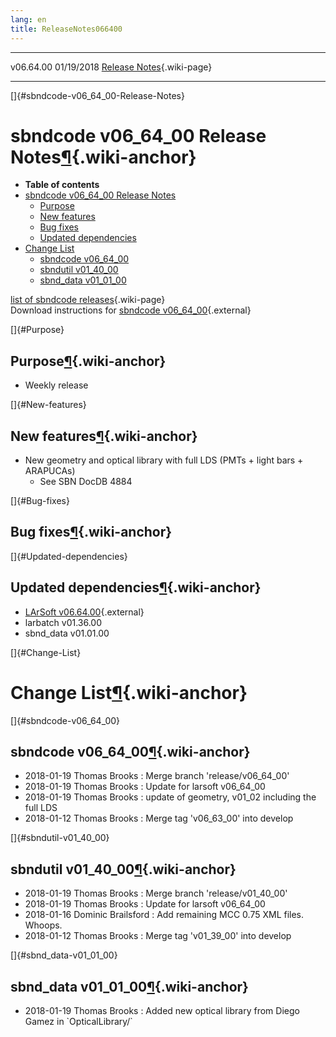 ```yaml
---
lang: en
title: ReleaseNotes066400
---
```


  ----------- ------------ -- -- ------------------------------------------------------
  v06.64.00   01/19/2018         [Release Notes](ReleaseNotes066400.html){.wiki-page}
  ----------- ------------ -- -- ------------------------------------------------------

[]{#sbndcode-v06_64_00-Release-Notes}

sbndcode v06\_64\_00 Release Notes[¶](#sbndcode-v06_64_00-Release-Notes){.wiki-anchor}
======================================================================================

-   **Table of contents**
-   [sbndcode v06\_64\_00 Release
    Notes](#sbndcode-v06_64_00-Release-Notes)
    -   [Purpose](#Purpose)
    -   [New features](#New-features)
    -   [Bug fixes](#Bug-fixes)
    -   [Updated dependencies](#Updated-dependencies)
-   [Change List](#Change-List)
    -   [sbndcode v06\_64\_00](#sbndcode-v06_64_00)
    -   [sbndutil v01\_40\_00](#sbndutil-v01_40_00)
    -   [sbnd\_data v01\_01\_00](#sbnd_data-v01_01_00)

[list of sbndcode
releases](List_of_SBND_code_releases.html){.wiki-page}\
Download instructions for [sbndcode
v06\_64\_00](http://scisoft.fnal.gov/scisoft/bundles/sbnd/v06_64_00/sbndcode-v06_64_00.html){.external}

[]{#Purpose}

Purpose[¶](#Purpose){.wiki-anchor}
----------------------------------

-   Weekly release

[]{#New-features}

New features[¶](#New-features){.wiki-anchor}
--------------------------------------------

-   New geometry and optical library with full LDS (PMTs + light bars +
    ARAPUCAs)
    -   See SBN DocDB 4884

[]{#Bug-fixes}

Bug fixes[¶](#Bug-fixes){.wiki-anchor}
--------------------------------------

[]{#Updated-dependencies}

Updated dependencies[¶](#Updated-dependencies){.wiki-anchor}
------------------------------------------------------------

-   [LArSoft
    v06.64.00](https://cdcvs.fnal.gov/redmine/projects/larsoft/wiki/ReleaseNotes066400){.external}
-   larbatch v01.36.00
-   sbnd\_data v01.01.00

[]{#Change-List}

Change List[¶](#Change-List){.wiki-anchor}
==========================================

[]{#sbndcode-v06_64_00}

sbndcode v06\_64\_00[¶](#sbndcode-v06_64_00){.wiki-anchor}
----------------------------------------------------------

-   2018-01-19 Thomas Brooks : Merge branch \'release/v06\_64\_00\'
-   2018-01-19 Thomas Brooks : Update for larsoft v06\_64\_00
-   2018-01-19 Thomas Brooks : update of geometry, v01\_02 including the
    full LDS
-   2018-01-12 Thomas Brooks : Merge tag \'v06\_63\_00\' into develop

[]{#sbndutil-v01_40_00}

sbndutil v01\_40\_00[¶](#sbndutil-v01_40_00){.wiki-anchor}
----------------------------------------------------------

-   2018-01-19 Thomas Brooks : Merge branch \'release/v01\_40\_00\'
-   2018-01-19 Thomas Brooks : Update for larsoft v06\_64\_00
-   2018-01-16 Dominic Brailsford : Add remaining MCC 0.75 XML files.
    Whoops.
-   2018-01-12 Thomas Brooks : Merge tag \'v01\_39\_00\' into develop

[]{#sbnd_data-v01_01_00}

sbnd\_data v01\_01\_00[¶](#sbnd_data-v01_01_00){.wiki-anchor}
-------------------------------------------------------------

-   2018-01-19 Thomas Brooks : Added new optical library from Diego
    Gamez in \`OpticalLibrary/\`
